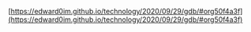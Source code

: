 [https://edward0im.github.io/technology/2020/09/29/gdb/#org50f4a3f](https://edward0im.github.io/technology/2020/09/29/gdb/#org50f4a3f)